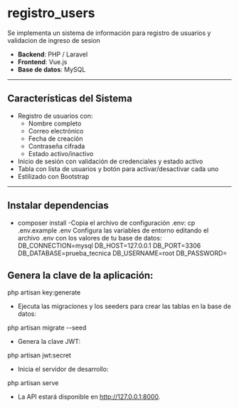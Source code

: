 # registro_users
Se implementa un  sistema de información para registro de usuarios y validacion de ingreso de sesion


- **Backend**: PHP / Laravel
- **Frontend**: Vue.js
- **Base de datos**: MySQL

---

## Características del Sistema

- Registro de usuarios con:
  - Nombre completo
  - Correo electrónico
  - Fecha de creación
  - Contraseña cifrada
  - Estado activo/inactivo
- Inicio de sesión con validación de credenciales y estado activo
- Tabla con lista de usuarios y botón para activar/desactivar cada uno
- Estilizado con Bootstrap

---

## Instalar dependencias

- composer install
-Copia el archivo de configuración .env:
cp .env.example .env
Configura las variables de entorno editando el archivo .env con los valores de tu base de datos:
DB_CONNECTION=mysql
DB_HOST=127.0.0.1
DB_PORT=3306
DB_DATABASE=prueba_tecnica
DB_USERNAME=root
DB_PASSWORD=


## Genera la clave de la aplicación:

php artisan key:generate
- Ejecuta las migraciones y los seeders para crear las tablas en la base de datos:

php artisan migrate --seed
- Genera la clave JWT:

php artisan jwt:secret
- Inicia el servidor de desarrollo:

php artisan serve
- La API estará disponible en http://127.0.0.1:8000.